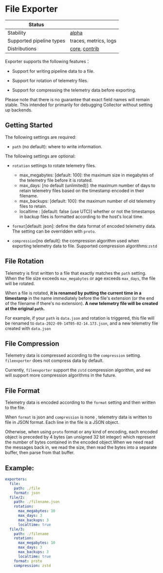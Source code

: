# File Exporter

| Status                   |                       |
| ------------------------ | --------------------- |
| Stability                | [alpha]               |
| Supported pipeline types | traces, metrics, logs |
| Distributions            | [core], [contrib]     |

Exporter supports the following features：

+ Support for writing pipeline data to a file.

+ Support for rotation of telemetry files.

+ Support for compressing the telemetry data before exporting.


Please note that there is no guarantee that exact field names will remain stable.
This intended for primarily for debugging Collector without setting up backends.

## Getting Started

The following settings are required:

- `path` (no default): where to write information.

The following settings are optional:

- `rotation` settings to rotate telemetry files.

  - max_megabytes:  [default: 100]: the maximum size in megabytes of the telemetry file before it is rotated.
  - max_days: [no default (unlimited)]: the maximum number of days to retain telemetry files based on the timestamp encoded in their filename.
  - max_backups: [default: 100]: the maximum number of old telemetry files to retain.
  - localtime : [default: false (use UTC)] whether or not the timestamps in backup files is formatted according to the host's local time.

- `format`[default: json]: define the data format of encoded telemetry data. The setting can be overridden with `proto`.
- `compression`[no default]: the compression algorithm used when exporting telemetry data to file. Supported compression algorithms:`zstd`

## File Rotation

Telemetry is first written to a file that exactly matches the `path` setting. When the file size exceeds `max_megabytes` or age exceeds `max_days`, the file will be rotated.

When a file is rotated, **it is renamed by putting the current time in a timestamp**
in the name immediately before the file's extension (or the end of the filename if there's no extension).
**A new telemetry file will be created at the original `path`.**

For example, if your `path` is `data.json` and rotation is triggered, this file will be renamed to `data-2022-09-14T05-02-14.173.json`, and a new telemetry file created with `data.json`

## File Compression
Telemetry data is compressed according to the `compression` setting.
`fileexporter` does not compress data by default. 

Currently, `fileexporter` support the `zstd` compression algorithm, and we will support more compression algorithms in the future.

##  File Format 

Telemetry data is encoded according to the `format` setting and then written to the file.

When `format` is json and `compression` is none , telemetry data is written to file in JSON format. Each line in the file is a JSON object.

Otherwise, when using `proto` format or any kind of encoding, each encoded object is preceded by 4 bytes (an unsigned 32 bit integer) which represent the number of bytes contained in the encoded object.When we need read the messages back in, we read the size, then read the bytes into a separate buffer, then parse from that buffer.


## Example:

```yaml
exporters:
  file:
    path: ./file
    format: json
  file/2:
    path: ./filename.json
    rotation:
      max_megabytes: 10
      max_days: 3
      max_backups: 3
      localtime: true
  file/3:
    path: ./filename
    rotation:
      max_megabytes: 10
      max_days: 3
      max_backups: 3
      localtime: true
    format: proto
    compression: zstd
```


[alpha]:https://github.com/open-telemetry/opentelemetry-collector#alpha
[contrib]:https://github.com/open-telemetry/opentelemetry-collector-releases/tree/main/distributions/otelcol-contrib
[core]:https://github.com/open-telemetry/opentelemetry-collector-releases/tree/main/distributions/otelcol
